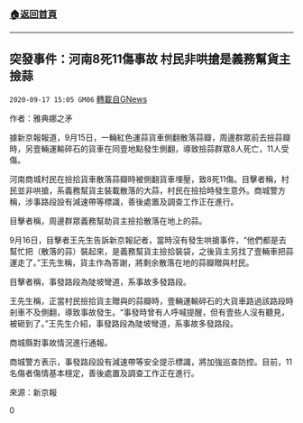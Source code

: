###  [:house:返回首頁](https://github.com/ourhimalayas/txt)
---

## 突發事件：河南8死11傷事故 村民非哄搶是義務幫貨主撿蒜
`2020-09-17 15:05 GM06` [轉載自GNews](https://gnews.org/zh-hant/364422/)

作者：雅典娜之矛

據新京報報道，9月15日，一輛紅色運蒜貨車側翻散落蒜瓣，周邊群眾前去撿蒜瓣時，另壹輛運輸碎石的貨車在同壹地點發生側翻，導致撿蒜群眾8人死亡，11人受傷。

河南商城村民在撿拾貨車散落蒜瓣時被側翻貨車埋壓，致8死11傷。目擊者稱，村民並非哄搶，系義務幫貨主裝載散落的大蒜，村民在撿拾時發生意外。商城警方稱，涉事路段設有減速帶等標識，善後處置及調查工作正在進行。

目擊者稱，周邊群眾義務幫助貨主撿拾散落在地上的蒜。

 9月16日，目擊者王先生告訴新京報記者，當時沒有發生哄搶事件，“他們都是去幫忙把（散落的蒜）裝起來，是義務幫貨主撿拾裝袋，之後貨主另找了壹輛車把蒜運走了。”王先生稱，貨主作為答謝，將剩余散落在地的蒜瓣贈與村民。

目擊者稱，事發路段為陡坡彎道，系事故多發路段。

 王先生稱，正當村民撿拾貨主贈與的蒜瓣時，壹輛運輸碎石的大貨車路過該路段時剎車不及側翻，導致事故發生。“事發時曾有人呼喊提醒，但有壹些人沒有聽見，被砸到了。”王先生介紹，事發路段為陡坡彎道，系事故多發路段。

商城縣對事故情況進行通報。

 商城警方表示，事發路段設有減速帶等安全提示標識，將加強巡查防控。目前，11名傷者傷情基本穩定，善後處置及調查工作正在進行。

來源：新京報

0

